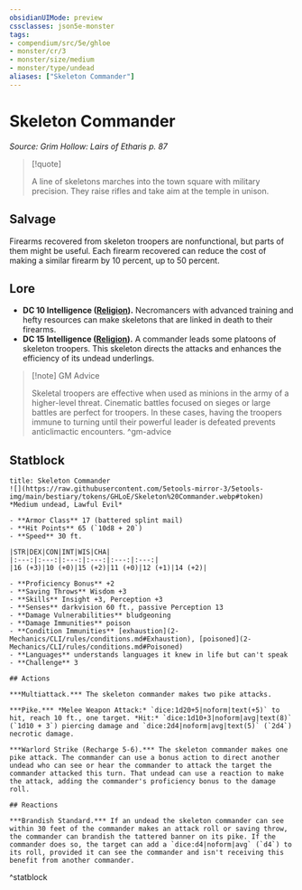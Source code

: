```yaml
---
obsidianUIMode: preview
cssclasses: json5e-monster
tags:
- compendium/src/5e/ghloe
- monster/cr/3
- monster/size/medium
- monster/type/undead
aliases: ["Skeleton Commander"]
---
```

# Skeleton Commander
*Source: Grim Hollow: Lairs of Etharis p. 87*  

> [!quote]  
> 
> A line of skeletons marches into the town square with military precision. They raise rifles and take aim at the temple in unison.

## Salvage

Firearms recovered from skeleton troopers are nonfunctional, but parts of them might be useful. Each firearm recovered can reduce the cost of making a similar firearm by 10 percent, up to 50 percent.

## Lore

- **DC 10 Intelligence ([Religion](2-Mechanics/CLI/rules/skills.md#Religion)).** Necromancers with advanced training and hefty resources can make skeletons that are linked in death to their firearms.  
- **DC 15 Intelligence ([Religion](2-Mechanics/CLI/rules/skills.md#Religion)).** A commander leads some platoons of skeleton troopers. This skeleton directs the attacks and enhances the efficiency of its undead underlings.  

> [!note] GM Advice
> 
> Skeletal troopers are effective when used as minions in the army of a higher-level threat. Cinematic battles focused on sieges or large battles are perfect for troopers. In these cases, having the troopers immune to turning until their powerful leader is defeated prevents anticlimactic encounters.
^gm-advice

## Statblock

```ad-statblock
title: Skeleton Commander
![](https://raw.githubusercontent.com/5etools-mirror-3/5etools-img/main/bestiary/tokens/GHLoE/Skeleton%20Commander.webp#token)
*Medium undead, Lawful Evil*

- **Armor Class** 17 (battered splint mail)
- **Hit Points** 65 (`10d8 + 20`)
- **Speed** 30 ft.

|STR|DEX|CON|INT|WIS|CHA|
|:---:|:---:|:---:|:---:|:---:|:---:|
|16 (+3)|10 (+0)|15 (+2)|11 (+0)|12 (+1)|14 (+2)|

- **Proficiency Bonus** +2
- **Saving Throws** Wisdom +3
- **Skills** Insight +3, Perception +3
- **Senses** darkvision 60 ft., passive Perception 13
- **Damage Vulnerabilities** bludgeoning
- **Damage Immunities** poison
- **Condition Immunities** [exhaustion](2-Mechanics/CLI/rules/conditions.md#Exhaustion), [poisoned](2-Mechanics/CLI/rules/conditions.md#Poisoned)
- **Languages** understands languages it knew in life but can't speak
- **Challenge** 3

## Actions

***Multiattack.*** The skeleton commander makes two pike attacks.

***Pike.*** *Melee Weapon Attack:* `dice:1d20+5|noform|text(+5)` to hit, reach 10 ft., one target. *Hit:* `dice:1d10+3|noform|avg|text(8)` (`1d10 + 3`) piercing damage and `dice:2d4|noform|avg|text(5)` (`2d4`) necrotic damage.

***Warlord Strike (Recharge 5-6).*** The skeleton commander makes one pike attack. The commander can use a bonus action to direct another undead who can see or hear the commander to attack the target the commander attacked this turn. That undead can use a reaction to make the attack, adding the commander's proficiency bonus to the damage roll.

## Reactions

***Brandish Standard.*** If an undead the skeleton commander can see within 30 feet of the commander makes an attack roll or saving throw, the commander can brandish the tattered banner on its pike. If the commander does so, the target can add a `dice:d4|noform|avg` (`d4`) to its roll, provided it can see the commander and isn't receiving this benefit from another commander.
```
^statblock